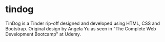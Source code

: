 # tindog
TinDog is a Tinder rip-off designed and developed using HTML, CSS and Bootstrap. Original design by Angela Yu as seen in "The Complete Web Development Bootcamp" at Udemy.
